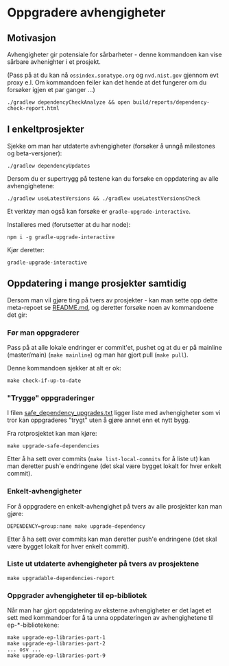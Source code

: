 
# Oppgradere avhengigheter

## Motivasjon

Avhengigheter gir potensiale for sårbarheter - denne kommandoen kan vise sårbare avhenighter i et prosjekt.

(Pass på at du kan nå `ossindex.sonatype.org` og `nvd.nist.gov` gjennom evt proxy e.l. Om kommandoen feiler 
kan det hende at det fungerer om du forsøker igjen et par ganger ...)

```
./gradlew dependencyCheckAnalyze && open build/reports/dependency-check-report.html
```

## I enkeltprosjekter

Sjekke om man har utdaterte avhengigheter (forsøker å unngå milestones og beta-versjoner):

```
./gradlew dependencyUpdates
```

Dersom du er supertrygg på testene kan du forsøke en oppdatering av alle avhengighetene:

```
./gradlew useLatestVersions && ./gradlew useLatestVersionsCheck
```

Et verktøy man også kan forsøke er `gradle-upgrade-interactive`.

Installeres med (forutsetter at du har node):

```shell
npm i -g gradle-upgrade-interactive
```

Kjør deretter: 

```shell
gradle-upgrade-interactive
```

## Oppdatering i mange prosjekter samtidig

Dersom man vil gjøre ting på tvers av prosjekter - kan man sette opp dette meta-repoet se [README.md](../../README.md),
og deretter forsøke noen av kommandoene det gir:

### Før man oppgraderer

Pass på at alle lokale endringer er commit'et, pushet og at du er på mainline (master/main) (`make mainline`) og man har gjort pull (`make pull`).

Denne kommandoen sjekker at alt er ok:

```shell
make check-if-up-to-date
```

### "Trygge" oppgraderinger

I filen [safe_dependency_upgrades.txt](../../script/safe_dependency_upgrades.txt) ligger liste
med avhengigheter som vi tror kan oppgraderes "trygt" uten å gjøre annet enn et nytt bygg.

Fra rotprosjektet kan man kjøre:

```shell
make upgrade-safe-dependencies
```
Etter å ha sett over commits (`make list-local-commits` for å liste ut) kan man deretter push'e endringene (det skal være bygget lokalt for hver enkelt commit).

### Enkelt-avhengigheter

For å oppgradere en enkelt-avhengighet på tvers av alle prosjekter kan man gjøre:

```shell
DEPENDENCY=group:name make upgrade-dependency
```

Etter å ha sett over commits kan man deretter push'e endringene (det skal være bygget lokalt for hver enkelt commit).

### Liste ut utdaterte avhengigheter på tvers av prosjektene

```shell
make upgradable-dependencies-report
```

### Oppgrader avhengigheter til ep-bibliotek

Når man har gjort oppdatering av eksterne avhengigheter er det laget et sett med kommandoer for å ta unna oppdateringen av avhengighetene til ep-*-bibliotekene:

```shell
make upgrade-ep-libraries-part-1
make upgrade-ep-libraries-part-2
... osv ...
make upgrade-ep-libraries-part-9
```